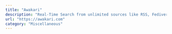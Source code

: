 ```yaml
---
title: "Awakari"
description: "Real-Time Search from unlimited sources like RSS, Fediverse, Telegram, etc. Filter events by keywords, numeric conditions, condition groups"
url: "https://awakari.com"
category: "Miscellaneous"
---
```

